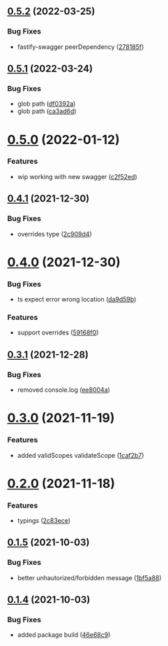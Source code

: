 ## [0.5.2](https://github.com/GiovanniCardamone/fastify-autosecurity/compare/v0.5.1...v0.5.2) (2022-03-25)


### Bug Fixes

* fastify-swagger peerDependency ([278185f](https://github.com/GiovanniCardamone/fastify-autosecurity/commit/278185f94e865056cc9a3c68c4c686609e975da4))



## [0.5.1](https://github.com/GiovanniCardamone/fastify-autosecurity/compare/v0.5.0...v0.5.1) (2022-03-24)


### Bug Fixes

* glob path ([df0392a](https://github.com/GiovanniCardamone/fastify-autosecurity/commit/df0392a85b3ddb574435ec2ee44529c895d973b8))
* glob path ([ca3ad6d](https://github.com/GiovanniCardamone/fastify-autosecurity/commit/ca3ad6d7e608c1fe735cb7c693fd535c6a6744c4))



# [0.5.0](https://github.com/GiovanniCardamone/fastify-autosecurity/compare/v0.4.1...v0.5.0) (2022-01-12)


### Features

* wip working with new swagger ([c2f52ed](https://github.com/GiovanniCardamone/fastify-autosecurity/commit/c2f52ed49e5e28ca3f1fda794da88cf28f7326e4))



## [0.4.1](https://github.com/GiovanniCardamone/fastify-autosecurity/compare/v0.4.0...v0.4.1) (2021-12-30)


### Bug Fixes

* overrides type ([2c909d4](https://github.com/GiovanniCardamone/fastify-autosecurity/commit/2c909d45e96972c3a2b9aa2d4d2dcf6bdf16b251))



# [0.4.0](https://github.com/GiovanniCardamone/fastify-autosecurity/compare/v0.3.1...v0.4.0) (2021-12-30)


### Bug Fixes

* ts expect error wrong location ([da9d59b](https://github.com/GiovanniCardamone/fastify-autosecurity/commit/da9d59ba07030172ab99a0bd6be3ba4a2f0f42aa))


### Features

* support overrides ([59168f0](https://github.com/GiovanniCardamone/fastify-autosecurity/commit/59168f03223799d8398f6d274b5f095dcf17c4bb))



## [0.3.1](https://github.com/GiovanniCardamone/fastify-autosecurity/compare/v0.3.0...v0.3.1) (2021-12-28)


### Bug Fixes

* removed console.log ([ee8004a](https://github.com/GiovanniCardamone/fastify-autosecurity/commit/ee8004adf22ecbdbc791c528a73ba341c407e9cf))



# [0.3.0](https://github.com/GiovanniCardamone/fastify-autosecurity/compare/v0.2.0...v0.3.0) (2021-11-19)


### Features

* added validScopes validateScope ([1caf2b7](https://github.com/GiovanniCardamone/fastify-autosecurity/commit/1caf2b7344851786cfef50a3fb69644cca83c508))



# [0.2.0](https://github.com/GiovanniCardamone/fastify-autosecurity/compare/v0.1.5...v0.2.0) (2021-11-18)


### Features

* typings ([2c83ece](https://github.com/GiovanniCardamone/fastify-autosecurity/commit/2c83ece3a2e5be6c5c54ca2aea42a2046e53761b))



## [0.1.5](https://github.com/GiovanniCardamone/fastify-autosecurity/compare/v0.1.4...v0.1.5) (2021-10-03)


### Bug Fixes

* better unhautorized/forbidden message ([1bf5a88](https://github.com/GiovanniCardamone/fastify-autosecurity/commit/1bf5a88a008933ebffe8efd9673b6e905a192419))



## [0.1.4](https://github.com/GiovanniCardamone/fastify-autosecurity/compare/v0.1.3...v0.1.4) (2021-10-03)


### Bug Fixes

* added package build ([46e68c9](https://github.com/GiovanniCardamone/fastify-autosecurity/commit/46e68c934adae9f4955d495ea7080ff8fcf8ba3d))



